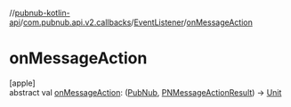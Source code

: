 //[pubnub-kotlin-api](../../../index.md)/[com.pubnub.api.v2.callbacks](../index.md)/[EventListener](index.md)/[onMessageAction](on-message-action.md)

# onMessageAction

[apple]\
abstract val [onMessageAction](on-message-action.md): ([PubNub](../../com.pubnub.api/-pub-nub/index.md), [PNMessageActionResult](../../../../../pubnub-kotlin/pubnub-kotlin-core-api/pubnub-kotlin-core-api/com.pubnub.api.models.consumer.pubsub.message_actions/-p-n-message-action-result/index.md)) -&gt; [Unit](https://kotlinlang.org/api/core/kotlin-stdlib/kotlin/-unit/index.html)
